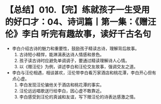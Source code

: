 # 【总结】010.【完】练就孩子一生受用的好口才：04、诗词篇丨第一集：《赠汪伦》李白 听完有趣故事，读好千古名句

-   李白介绍古诗的魅力和重要性，鼓励孩子精读古诗，理解背后故事。
    1.  古诗短小精悍，能淋漓表达诗人情感和景色。
    2.  孩子读古诗时应避免单调调子，要通过精读理解诗人心情。
    3.  以《赠汪伦》为例，讲述李白和汪伦交友故事，强调交友之道。
-   李白与汪伦相遇，相谈甚欢，汪伦带李白看万家酒店和桃花潭，李白开心但有点心虚。
    1.  李白发现汪伦骗他关于酒店和桃花潭的事实。
    2.  汪伦远远唱歌送行给李白，因心虚不敢靠近。
    3.  李白感受到汪伦的真诚和友谊，写下赠汪伦的诗表达感激之情。